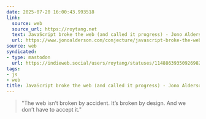 ```yaml
---
date: 2025-07-20 16:00:43.993518
link:
  source: web
  source_url: https://roytang.net
  text: JavaScript broke the web (and called it progress) - Jono Alderson
  url: https://www.jonoalderson.com/conjecture/javascript-broke-the-web-and-called-it-progress/
source: web
syndicated:
- type: mastodon
  url: https://indieweb.social/users/roytang/statuses/114886393509269825
tags:
- js
- web
title: JavaScript broke the web (and called it progress) - Jono Alderson
---
```


> "The web isn’t broken by accident. It’s broken by design. And we don’t have to accept it."
